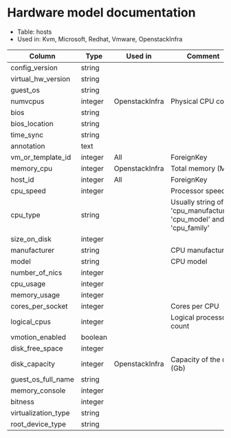 # Hardware model documentation

* Table: hosts
* Used in: Kvm, Microsoft, Redhat, Vmware, OpenstackInfra

| Column                  | Type      | Used in           | Comment |
| ----------------------- | --------- | ----------------- | ------- |
| config_version          | string    |                   |         |
| virtual_hw_version      | string    |                   |         |
| guest_os                | string    |                   |         |
| numvcpus                | integer   | OpenstackInfra    | Physical CPU count |
| bios                    | string    |                   |         |
| bios_location           | string    |                   |         |
| time_sync               | string    |                   |         |
| annotation              | text      |                   |         |
| vm_or_template_id       | integer   | All               | ForeignKey |
| memory_cpu              | integer   | OpenstackInfra    | Total memory (Mb) |
| host_id                 | integer   | All               | ForeignKey        |
| cpu_speed               | integer   |                   | Processor speed |
| cpu_type                | string    |                   | Usually string of 'cpu_manufacturer', 'cpu_model' and 'cpu_family' |
| size_on_disk            | integer   |                   |         |
| manufacturer            | string    |                   | CPU manufacturer |
| model                   | string    |                   | CPU model |
| number_of_nics          | integer   |                   |         |
| cpu_usage               | integer   |                   |         |
| memory_usage            | integer   |                   |         |
| cores_per_socket        | integer   |                   | Cores per CPU |
| logical_cpus            | integer   |                   | Logical processor count |
| vmotion_enabled         | boolean   |                   |         |
| disk_free_space         | integer   |                   |         |
| disk_capacity           | integer   | OpenstackInfra    | Capacity of the disk (Gb) |
| guest_os_full_name      | string    |                   |         |
| memory_console          | integer   |                   |         |
| bitness                 | integer   |                   |         |
| virtualization_type     | string    |                   |         |
| root_device_type        | string    |                   |         |
